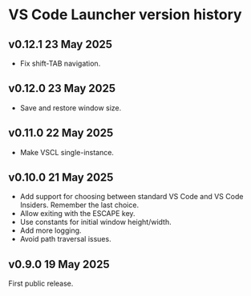 # VS Code Launcher version history

## v0.12.1 23 May 2025

- Fix shift-TAB navigation.

## v0.12.0 23 May 2025

- Save and restore window size.

## v0.11.0 22 May 2025

- Make VSCL single-instance.

## v0.10.0 21 May 2025

- Add support for choosing between standard VS Code and VS Code Insiders.
  Remember the last choice.
- Allow exiting with the ESCAPE key.
- Use constants for initial window height/width.
- Add more logging.
- Avoid path traversal issues.

## v0.9.0 19 May 2025

First public release.
